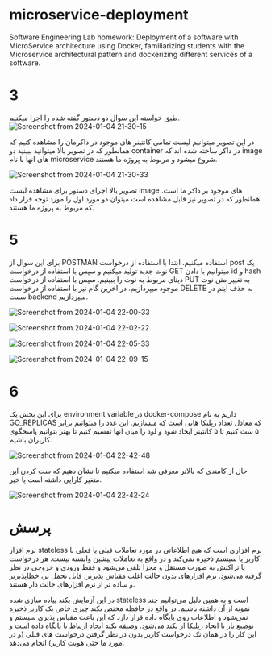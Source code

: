 # microservice-deployment
Software Engineering Lab homework: Deployment of a software with MicroService architecture using Docker, familiarizing students with the Microservice architectural pattern and dockerizing different services of a software.

# 3
طبق خواسته این سوال دو دستور گفته شده را اجرا میکنیم. 
![Screenshot from 2024-01-04 21-30-15](https://github.com/Masihbr/microservice-deployment/assets/59168138/f979c31e-fda3-45f0-a9c8-c05847575177)

در این تصویر میتوانیم لیست تمامی کانتینر های موجود در داکرمان را مشاهده کنیم که همانطور که در تصویر بالا میتوانید ببینید دو container در داکر ساخته شده اند که image های انها با نام microservice شروع میشود و مربوط به پروژه ما هستند.

![Screenshot from 2024-01-04 21-30-33](https://github.com/Masihbr/microservice-deployment/assets/59168138/1a9339f6-c3dc-44f8-9735-9302b05a3ede)

تصویر بالا اجرای دستور برای مشاهده لیست image های موجود بر داکر ما است. همانطور که در تصویر نیز قابل مشاهده است میتوان دو مورد اول را مورد توجه قرار داد که مربوط به پروژه ما هستند.
# 5
برای این سوال از POSTMAN استفاده میکنیم. ابتدا با استفاده از درخواست post یک نوت جدید تولید میکنیم و سپس با استفاده از درخواست GET میتوانیم با دادن id و hash دیتای مربوط به نوت را ببینیم. سپس با استفاده از درخواست PUT به تغییر متن نوت موجود میپردازیم. در اخرین گام نیز با استفاده از درخواست DELETE به حذف ایتم در سمت backend میپردازیم.

![Screenshot from 2024-01-04 22-00-33](https://github.com/Masihbr/microservice-deployment/assets/59168138/0493c028-d1d1-4a59-857c-b937adfd2258)

![Screenshot from 2024-01-04 22-02-22](https://github.com/Masihbr/microservice-deployment/assets/59168138/a0ded420-4838-4c50-b650-d98a5850d625)

![Screenshot from 2024-01-04 22-05-33](https://github.com/Masihbr/microservice-deployment/assets/59168138/917f699c-25c5-4f19-b900-63d146c21173)

![Screenshot from 2024-01-04 22-09-15](https://github.com/Masihbr/microservice-deployment/assets/59168138/66609994-240e-43f3-a99c-178f15281349)

# 6
برای این بخش یک environment variable در docker-compose داریم به نام GO_REPLICAS که معادل تعداد رپلیکا هایی است که میسازیم. این عدد را میتوانیم برابر ۵ ست کنیم تا ۵ کانتینر ایجاد شود و لود را میان انها تقسیم کنیم تا بهتر بتوانیم پاسخگوی کاربران باشیم. 

![Screenshot from 2024-01-04 22-42-48](https://github.com/Masihbr/microservice-deployment/assets/59168138/a39f9918-d00b-439d-b2ef-06c5271c1291)

حال از کامندی که بالاتر معرفی شد استفاده میکنیم  تا نشان دهیم که ست کردن این متغیر کارایی داشته است یا خیر.

![Screenshot from 2024-01-04 22-42-24](https://github.com/Masihbr/microservice-deployment/assets/59168138/48e3824a-70cc-4d9c-ad5b-3938ffb9bbbc)

# پرسش

نرم افزار stateless نرم افزاری است که هیچ اطلاعاتی در مورد تعاملات قبلی یا فعلی با کاربر یا سیستم ذخیره نمی‌کند و در واقع به تعاملات پیشین وابسته نیست. هر درخواست یا تراکنش به صورت مستقل و مجزا تلقی می‌شود و فقط ورودی و خروجی در نظر گرفته می‌شود. نرم افزارهای بدون حالت اغلب مقیاس پذیرتر، قابل تحمل تر، خطاپذیرتر و ساده تر از نرم افزارهای حالت دار هستند.

در این آزمایش بکند پیاده سازی شده stateless است و به همین دلیل می‌توانیم چند نمونه از آن داشته باشیم. در واقع در حافظه مختص بکند چیزی خاص یک کاربر ذخیره نمی‌شود و اطلاعات روی پایگاه داده قرار دارد که این باعث مقیاس پذیری سیستم و توضیع بار با ایجاد رپلیکا از بکند می‌شود. وضیفه بکند ایجاد ارتباط با پایگاه داده است و این کار را در همان تک درخواست کاربر بدون در نظر گرفتن درخواست های قبلی (و در مورد ما حتی هویت کاربر) انجام ‌می‌دهد.